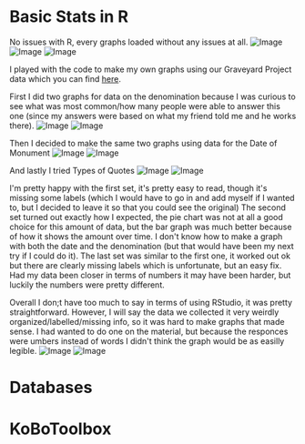 # Basic Stats in R

  No issues with R, every graphs loaded without any issues at all. ![Image](Tene_Piechart.png) ![Image](Tene_Bargraph.png) ![Image](Pithouse_Bargraph.png)
  
  I played with the code to make my own graphs using our Graveyard Project data which you can find [here](https://github.com/Circe99/Week-Five/blob/main/R-code). 
  
  First I did two graphs for data on the denomination because I was curious to see what was most common/how many people were able to answer this one (since my answers were based on what my friend told me and he works there). ![Image](Deno_Piechart.png) ![Image](Deno_Bargraph.png)
  
  Then I decided to make the same two graphs using data for the Date of Monument ![Image](Date_Piechart.png) ![Image](Date_Bargraph.png)
  
  And lastly I tried Types of Quotes ![Image](Quote_Piechart.png) ![Image](Quote_Bargraph.png)
  
  I'm pretty happy with the first set, it's pretty easy to read, though it's missing some labels (which I would have to go in and add myself if I wanted to, but I decided to leave it so that you could see the original) 
  The second set turned out exactly how I expected, the pie chart was not at all a good choice for this amount of data, but the bar graph was much better because of how it shows the amount over time. I don't know how to make a graph with both the date and the denomination (but that would have been my next try if I could do it).
  The last set was similar to the first one, it worked out ok but there are clearly missing labels which is unfortunate, but an easy fix. Had my data been closer in terms of numbers it may have been harder, but luckily the numbers were pretty different. 
  
  Overall I don;t have too much to say in terms of using RStudio, it was pretty straightforward. However, I will say the data we collected it very weirdly organized/labelled/missing info, so it was hard to make graphs that made sense. I had wanted to do one on the material, but because the responces were umbers instead of words I didn't think the graph would be as easilly legible. 
  ![Image](Material_Piechart.png) ![Image](Material_Bargraph.png)

# Databases

  

# KoBoToolbox

  
